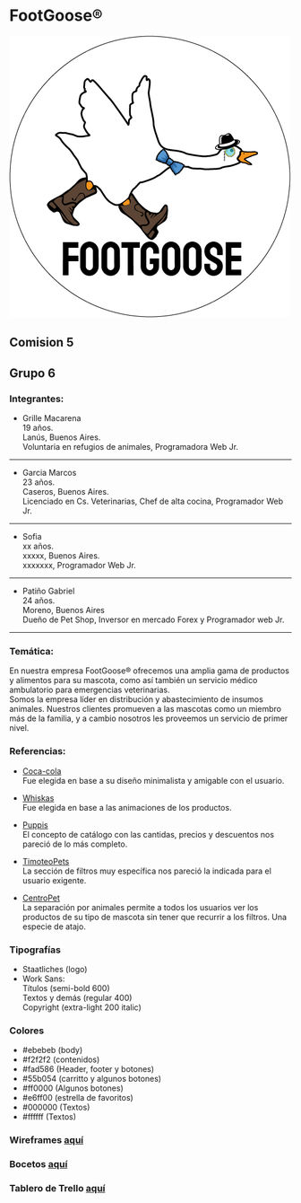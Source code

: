 # FootGoose®
![Grupo 6](./logo/logo.png)
## Comision 5

## Grupo 6

### Integrantes:
- Grille Macarena  
  19 años.  
  Lanús, Buenos Aires.  
  Voluntaria en refugios de animales, Programadora Web Jr.
___
- Garcia Marcos  
  23 años.   
  Caseros, Buenos Aires.  
  Licenciado en Cs. Veterinarias, Chef de alta cocina, Programador Web Jr.
___
- Sofia  
  xx años.   
  xxxxx, Buenos Aires.  
  xxxxxxx, Programador Web Jr.
___
- Patiño Gabriel  
  24 años.  
  Moreno, Buenos Aires  
  Dueño de Pet Shop, Inversor en mercado Forex y Programador web Jr.
___

### Temática:
En nuestra empresa FootGoose® ofrecemos una amplia gama de productos y alimentos para su mascota, como así también un servicio médico ambulatorio para emergencias veterinarias.  
Somos la empresa líder en distribución y abastecimiento de insumos animales.
Nuestros clientes promueven a las mascotas como un miembro más de la familia, y a cambio nosotros les proveemos un servicio de primer nivel.


### Referencias:
- [Coca-cola](https://tienda.coca-cola.com.ar/amba/combos "Coca-cola")  
Fue elegida en base a su diseño minimalista y amigable con el usuario.

- [Whiskas](https://www.whiskas.com.ar/productos/ "Whiskas")  
Fue elegida en base a las animaciones de los productos.

- [Puppis](https://www.puppis.com.ar/perros/accesorios "Puppis")  
El concepto de catálogo con las cantidas, precios y descuentos nos pareció de lo más completo.

- [TimoteoPets](https://www.timoteopetshop.com/productos/?mpage=3 "Timoteo Pets")  
La sección de filtros muy específica nos pareció la indicada para el usuario exigente.

- [CentroPet](https://centropet.com/ "Centro Pet")  
La separación por animales permite a todos los usuarios ver los productos de su tipo de mascota sin tener que recurrir a los filtros. Una especie de atajo.

### Tipografías
- Staatliches (logo)
- Work Sans:  
Títulos (semi-bold 600)  
Textos y demás (regular 400)  
Copyright (extra-light 200 italic)  

### Colores
- #ebebeb  (body)
- #f2f2f2  (contenidos)
- #fad586  (Header, footer y botones)
- #55b054  (carritto y algunos botones)
- #ff0000  (Algunos botones)
- #e6ff00  (estrella de favoritos)
- #000000  (Textos)
- #ffffff  (Textos)

### Wireframes [aquí](https://github.com/Marcos676/Grupo_6_FootGoose/tree/main/wireframe "Wireframes")

### Bocetos [aquí](https://github.com/Marcos676/Grupo_6_FootGoose/tree/main/bocetos "Bocetos")

### Tablero de Trello [aquí](https://trello.com/b/hM3ZG8th/grupo6footgoose "Trello")

